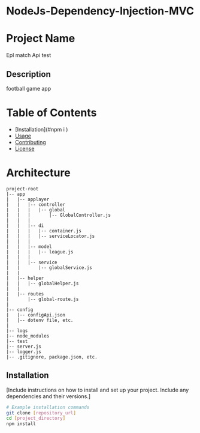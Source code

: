 # NodeJs-Dependency-Injection-MVC 
# Project Name 
Epl match Api test
## Description
football game app 
# Table of Contents
- [Installation](#npm i )
- [Usage](#usage)
- [Contributing](#contributing)
- [License](#license)
# Architecture
    project-root
    |-- app
    |   |-- applayer
    |   |   |-- controller
    |   |   |   |-- global
    |   |   |       |-- GlobalController.js
    |   |   |
    |   |   |-- di
    |   |   |   |-- container.js
    |   |   |   |-- serviceLocator.js
    |   |   |
    |   |   |-- model
    |   |   |   |-- league.js
    |   |   |
    |   |   |-- service
    |   |       |-- globalService.js
    |   |
    |   |-- helper
    |   |   |-- globalHelper.js
    |   |
    |   |-- routes
    |       |-- global-route.js
    |
    |-- config
    |   |-- configApi.json
    |   |-- dotenv file, etc.
    |
    |-- logs
    |-- node_modules
    |-- test
    |-- server.js
    |-- logger.js
    |-- .gitignore, package.json, etc.
## Installation
[Include instructions on how to install and set up your project. Include any dependencies and their versions.]

```bash
# Example installation commands
git clone [repository_url]
cd [project_directory]
npm install
